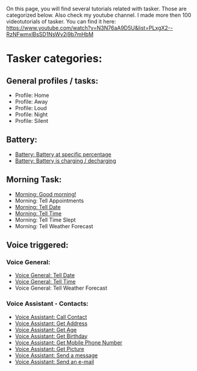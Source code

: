 On this page, you will find several tutorials related with tasker.
Those are categorized below.
Also check my youtube channel. I made more then 100 videotutorials of tasker. You can find it here: https://www.youtube.com/watch?v=N3N76aA9D5U&list=PLxgX2--RzNFwmxlBsSD1NsWv2j9b7mHbM

# Tasker categories:

## General profiles / tasks:
- Profile: Home
- Profile: Away
- Profile: Loud
- Profile: Night
- Profile: Silent

## Battery:
- [Battery: Battery at specific percentage](battery/battery_specific_percent.md) 
- [Battery: Battery is charging / decharging](battery/battery_charge_decharge.md)

## Morning Task:
- [Morning: Good morning!](autovoice/general/good_morning.md)
- Morning: Tell Appointments
- [Morning: Tell Date](autovoice/general/tell_date.md)
- [Morning: Tell Time](autovoice/general/tell_time.md)
- Morning: Tell Time Slept
- Morning: Tell Weather Forecast

## Voice triggered:
### Voice General:
- [Voice General: Tell Date](autovoice/general/tell_date.md)
- [Voice General: Tell Time](autovoice/general/tell_time.md)
- Voice General: Tell Weather Forecast

### Voice Assistant - Contacts:
- [Voice Assistant: Call Contact](autovoice/contacts/call_contact.md)
- [Voice Assistant: Get Address](autovoice/contacts/get_address.md)
- [Voice Assistant: Get Age](autovoice/contacts/get_age.md)
- [Voice Assistant: Get Birthday](autovoice/contacts/get_birthday.md)
- [Voice Assistant: Get Mobile Phone Number](autovoice/contacts/get_mobile_number.md)
- [Voice Assistant: Get Picture](autovoice/contacts/get_picture.md)
- [Voice Assistant: Send a message](autovoice/contacts/send_message.md)
- [Voice Assistant: Send an e-mail](autovoice/contacts/send_email.md)
